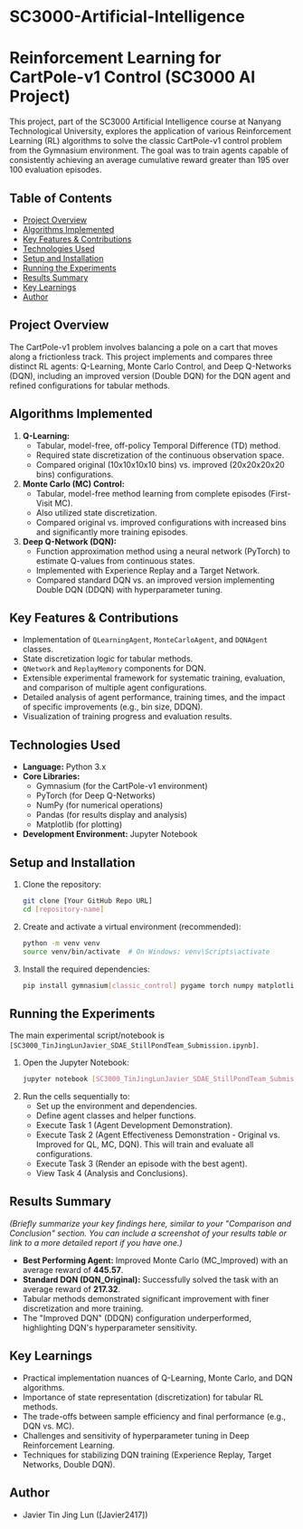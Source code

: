 # SC3000-Artificial-Intelligence
# Reinforcement Learning for CartPole-v1 Control (SC3000 AI Project)

This project, part of the SC3000 Artificial Intelligence course at Nanyang Technological University, explores the application of various Reinforcement Learning (RL) algorithms to solve the classic CartPole-v1 control problem from the Gymnasium environment. The goal was to train agents capable of consistently achieving an average cumulative reward greater than 195 over 100 evaluation episodes.

## Table of Contents
* [Project Overview](#project-overview)
* [Algorithms Implemented](#algorithms-implemented)
* [Key Features & Contributions](#key-features--contributions)
* [Technologies Used](#technologies-used)
* [Setup and Installation](#setup-and-installation)
* [Running the Experiments](#running-the-experiments)
* [Results Summary](#results-summary)
* [Key Learnings](#key-learnings)
* [Author](#author)

## Project Overview

The CartPole-v1 problem involves balancing a pole on a cart that moves along a frictionless track. This project implements and compares three distinct RL agents: Q-Learning, Monte Carlo Control, and Deep Q-Networks (DQN), including an improved version (Double DQN) for the DQN agent and refined configurations for tabular methods.

## Algorithms Implemented

1.  **Q-Learning:**
    *   Tabular, model-free, off-policy Temporal Difference (TD) method.
    *   Required state discretization of the continuous observation space.
    *   Compared original (10x10x10x10 bins) vs. improved (20x20x20x20 bins) configurations.
2.  **Monte Carlo (MC) Control:**
    *   Tabular, model-free method learning from complete episodes (First-Visit MC).
    *   Also utilized state discretization.
    *   Compared original vs. improved configurations with increased bins and significantly more training episodes.
3.  **Deep Q-Network (DQN):**
    *   Function approximation method using a neural network (PyTorch) to estimate Q-values from continuous states.
    *   Implemented with Experience Replay and a Target Network.
    *   Compared standard DQN vs. an improved version implementing Double DQN (DDQN) with hyperparameter tuning.

## Key Features & Contributions

*   Implementation of `QLearningAgent`, `MonteCarloAgent`, and `DQNAgent` classes.
*   State discretization logic for tabular methods.
*   `QNetwork` and `ReplayMemory` components for DQN.
*   Extensible experimental framework for systematic training, evaluation, and comparison of multiple agent configurations.
*   Detailed analysis of agent performance, training times, and the impact of specific improvements (e.g., bin size, DDQN).
*   Visualization of training progress and evaluation results.

## Technologies Used

*   **Language:** Python 3.x
*   **Core Libraries:**
    *   Gymnasium (for the CartPole-v1 environment)
    *   PyTorch (for Deep Q-Networks)
    *   NumPy (for numerical operations)
    *   Pandas (for results display and analysis)
    *   Matplotlib (for plotting)
*   **Development Environment:** Jupyter Notebook
## Setup and Installation

1.  Clone the repository:
    ```bash
    git clone [Your GitHub Repo URL]
    cd [repository-name]
    ```
2.  Create and activate a virtual environment (recommended):
    ```bash
    python -m venv venv
    source venv/bin/activate  # On Windows: venv\Scripts\activate
    ```
3.  Install the required dependencies:
    ```bash
    pip install gymnasium[classic_control] pygame torch numpy matplotlib pandas ipython
    ```
 

## Running the Experiments

The main experimental script/notebook is `[SC3000_TinJingLunJavier_SDAE_StillPondTeam_Submission.ipynb]`.
1.  Open the Jupyter Notebook:
    ```bash
    jupyter notebook [SC3000_TinJingLunJavier_SDAE_StillPondTeam_Submission.ipynb]
    ```
2.  Run the cells sequentially to:
    *   Set up the environment and dependencies.
    *   Define agent classes and helper functions.
    *   Execute Task 1 (Agent Development Demonstration).
    *   Execute Task 2 (Agent Effectiveness Demonstration - Original vs. Improved for QL, MC, DQN). This will train and evaluate all configurations.
    *   Execute Task 3 (Render an episode with the best agent).
    *   View Task 4 (Analysis and Conclusions).



## Results Summary

*(Briefly summarize your key findings here, similar to your "Comparison and Conclusion" section. You can include a screenshot of your results table or link to a more detailed report if you have one.)*

*   **Best Performing Agent:** Improved Monte Carlo (MC_Improved) with an average reward of **445.57**.
*   **Standard DQN (DQN_Original):** Successfully solved the task with an average reward of **217.32**.
*   Tabular methods demonstrated significant improvement with finer discretization and more training.
*   The "Improved DQN" (DDQN) configuration underperformed, highlighting DQN's hyperparameter sensitivity.



## Key Learnings

*   Practical implementation nuances of Q-Learning, Monte Carlo, and DQN algorithms.
*   Importance of state representation (discretization) for tabular RL methods.
*   The trade-offs between sample efficiency and final performance (e.g., DQN vs. MC).
*   Challenges and sensitivity of hyperparameter tuning in Deep Reinforcement Learning.
*   Techniques for stabilizing DQN training (Experience Replay, Target Networks, Double DQN).

## Author

*   Javier Tin Jing Lun ([Javier2417])
